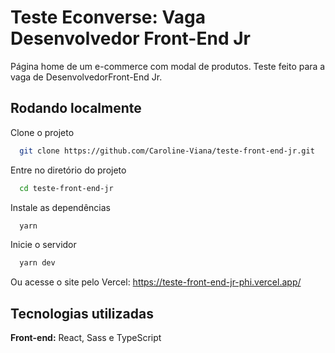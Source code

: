 
# Teste Econverse: Vaga Desenvolvedor Front-End Jr

Página home de um e-commerce com modal de produtos. Teste feito para a vaga de DesenvolvedorFront-End Jr.

## Rodando localmente

Clone o projeto

```bash
  git clone https://github.com/Caroline-Viana/teste-front-end-jr.git
```

Entre no diretório do projeto

```bash
  cd teste-front-end-jr
```

Instale as dependências

```bash
  yarn
```

Inicie o servidor

```bash
  yarn dev
```

Ou acesse o site pelo Vercel:
https://teste-front-end-jr-phi.vercel.app/

## Tecnologias utilizadas

**Front-end:** React, Sass e TypeScript
